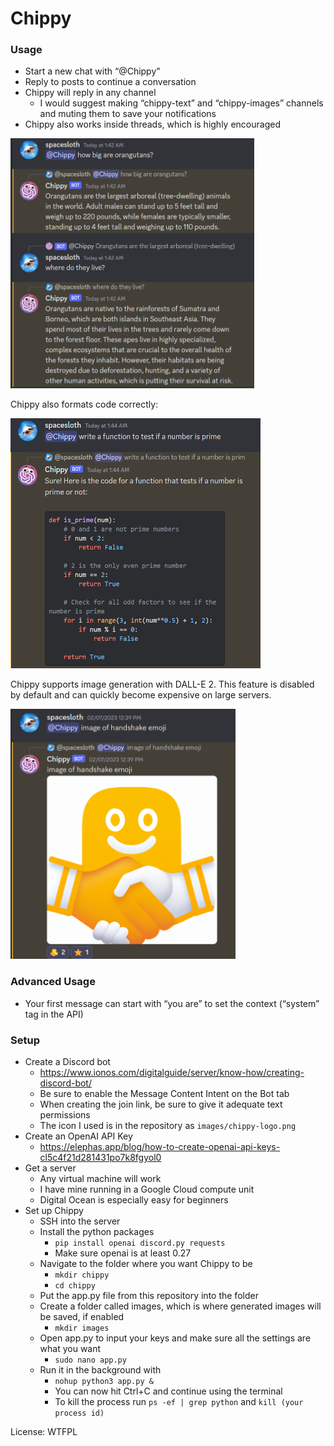 
# Chippy

### Usage

* Start a new chat with “@Chippy" 
* Reply to posts to continue a conversation 
* Chippy will reply in any channel
  * I would suggest making “chippy-text” and “chippy-images” channels and muting them to save your notifications
* Chippy also works inside threads, which is highly encouraged

<img src="images/screenshots/chippy1.png" alt="Image description" width="390" height="400">

Chippy also formats code correctly:

<img src="images/screenshots/chippy2.png" alt="Image description" width="400" height="400">

Chippy supports image generation with DALL-E 2. This feature is disabled by default and can quickly become expensive on large servers.

<img src="images/screenshots/chippy3.png" alt="Image description" width="360" height="400">

### Advanced Usage
 * Your first message can start with “you are” to set the context (“system” tag in the API)

### Setup
* Create a Discord bot
  * https://www.ionos.com/digitalguide/server/know-how/creating-discord-bot/
  * Be sure to enable the Message Content Intent on the Bot tab 
  * When creating the join link, be sure to give it adequate text permissions 
  * The icon I used is in the repository as ```images/chippy-logo.png```
* Create an OpenAI API Key
  * https://elephas.app/blog/how-to-create-openai-api-keys-cl5c4f21d281431po7k8fgyol0
* Get a server
  * Any virtual machine will work
  * I have mine running in a Google Cloud compute unit
  * Digital Ocean is especially easy for beginners 
* Set up Chippy
  * SSH into the server
  * Install the python packages
    * ```pip install openai discord.py requests```
    * Make sure openai is at least 0.27
  * Navigate to the folder where you want Chippy to be
    * ```mkdir chippy```
    * ```cd chippy```
  * Put the app.py file from this repository into the folder
  * Create a folder called images, which is where generated images will be saved, if enabled
    * ```mkdir images```
  * Open app.py to input your keys and make sure all the settings are what you want
    * ```sudo nano app.py```
  * Run it in the background with
    * ```nohup python3 app.py &```
    * You can now hit Ctrl+C and continue using the terminal
    * To kill the process run ```ps -ef | grep python``` and ```kill (your process id)```
    
License: WTFPL
